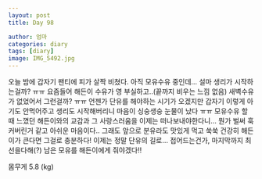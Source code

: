 ```yaml
---
layout: post
title: Day 98

author: 엄마
categories: diary
tags: [diary]
image: IMG_5492.jpg
---
```


오늘 밤에 갑자기 팬티에 피가 살짝 비쳤다. 
아직 모유수유 중인데… 설마 생리가 시작하는걸까? ㅠㅠ
요즘들어 해든이 수유가 영 부실하고..(끝까지 비우는 느낌 없음) 새벽수유가 없었어서 그런걸까? ㅠㅠ 언젠가 단유를 해야하는 시기가 오겠지만 갑자기 이렇게 아기도 안먹어주고 생리도 시작해버리니 마음이 싱숭생숭 눈물이 났다 ㅠㅠ 모유수유 할 때 느꼈던 해든이와의 교감과 그 사랑스러움을 이제는 떠나보내야한다니… 뭔가 벌써 훅 커버린거 같고 아쉬운 마음이다.. 그래도 앞으로 분유라도 맛있게 먹고 쑥쑥 건강히 해든이가 큰다면 그걸로 충분하다! 이제는 정말 단유의 길로… 접어드는건가, 마지막까지 최선을다해(?) 남은 모유를 해든이에게 줘야겠다!!

몸무게 5.8 (kg)